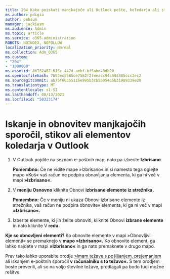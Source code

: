 ```yaml
---
title: 204 Kako poiskati manjkajoče ali Outlook pošte, koledarja ali stikov
ms.author: pdigia
author: pebaum
manager: jackiesm
ms.audience: Admin
ms.topic: article
ms.service: o365-administration
ROBOTS: NOINDEX, NOFOLLOW
localization_priority: Normal
ms.collection: Adm_O365
ms.custom:
- "204"
- "1800008"
ms.assetid: 86752487-615c-447d-aebf-bf5abd49db20
ms.openlocfilehash: 7693ec5585ce7562f2feeacc94c592885ccc2ec2
ms.sourcegitcommit: ab75f66355116e995b3cb5505465b31989339e28
ms.translationtype: MT
ms.contentlocale: sl-SI
ms.lasthandoff: 08/13/2021
ms.locfileid: "58323174"
---
```

# <a name="how-to-find-and-recover-missing-messages-contacts-or-calendar-items-in-outlook"></a>Iskanje in obnovitev manjkajočih sporočil, stikov ali elementov koledarja v Outlook

1. V Outlook pojdite na seznam e-poštnih map, nato pa izberite **Izbrisano**. 

    **Pomembno:** Če ne vidite  mape »Izbrisano« in  si namesto tega oglejte mapo »Koš« vaš račun ne podpira obnavljanja elementa, ki ga ni več v mapi **»Izbrisano«.**

2. V **meniju Osnovno** kliknite Obnovi **izbrisane elemente iz strežnika.** 

    **Pomembno:** Če v  meniju ni ukaza Obnovi izbrisane elemente iz strežnika, vaš račun ne podpira obnovitev elementa, ki ga ni več v mapi **»Izbrisano«.**

3. Izberite elemente, ki jih želite obnoviti, kliknite Obnovi **izbrane elemente** in nato kliknite V **redu.**

**Kje so obnovljeni elementi?** Ko obnovite elemente v mapi »Obnovljivi elementi« se premaknejo v **mapo »Izbrisano«.** Ko obnovite element, ga lahko najdete v mapi **»Izbrisano«** in ga nato premaknete v drugo mapo.

Prav tako lahko uporabite orodje [»Imam težave s pošiljanjem, prejemanjem](https://aka.ms/SaRA-OutlookSendReceive) ali iskanjem e-poštnih sporočil **v računalniku s to težavo«.** S tem orodjem boste preverili, ali so na voljo številne težave, predlagali pa bodo tudi možne rešitve.
